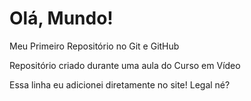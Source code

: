 # Olá, Mundo!
 Meu Primeiro Repositório no Git e GitHub

 Repositório criado durante uma aula do Curso em Vídeo
 
 Essa linha eu adicionei diretamente no site! Legal né?
